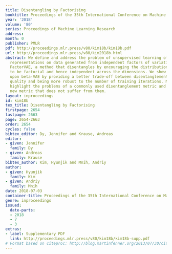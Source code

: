 ```yaml
---
title: Disentangling by Factorising
booktitle: Proceedings of the 35th International Conference on Machine Learning
year: '2018'
volume: '80'
series: Proceedings of Machine Learning Research
address: 
month: 0
publisher: PMLR
pdf: http://proceedings.mlr.press/v80/kim18b/kim18b.pdf
url: http://proceedings.mlr.press/v80/kim2018b.html
abstract: We define and address the problem of unsupervised learning of disentangled
  representations on data generated from independent factors of variation. We propose
  FactorVAE, a method that disentangles by encouraging the distribution of representations
  to be factorial and hence independent across the dimensions. We show that it improves
  upon beta-VAE by providing a better trade-off between disentanglement and reconstruction
  quality and being more robust to the number of training iterations. Moreover, we
  highlight the problems of a commonly used disentanglement metric and introduce a
  new metric that does not suffer from them.
layout: inproceedings
id: kim18b
tex_title: Disentangling by Factorising
firstpage: 2654
lastpage: 2663
page: 2654-2663
order: 2654
cycles: false
bibtex_editor: Dy, Jennifer and Krause, Andreas
editor:
- given: Jennifer
  family: Dy
- given: Andreas
  family: Krause
bibtex_author: Kim, Hyunjik and Mnih, Andriy
author:
- given: Hyunjik
  family: Kim
- given: Andriy
  family: Mnih
date: 2018-07-03
container-title: Proceedings of the 35th International Conference on Machine Learning
genre: inproceedings
issued:
  date-parts:
  - 2018
  - 7
  - 3
extras:
- label: Supplementary PDF
  link: http://proceedings.mlr.press/v80/kim18b/kim18b-supp.pdf
# Format based on citeproc: http://blog.martinfenner.org/2013/07/30/citeproc-yaml-for-bibliographies/
---
```

